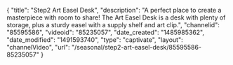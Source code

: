 {
    "title": "Step2 Art Easel Desk",
    "description": "A perfect place to create a masterpiece with room to share! The Art Easel Desk is a desk with plenty of storage, plus a sturdy easel with a supply shelf and art clip.",
    "channelid": "85595586",
    "videoid": "85235057",
    "date_created": "1485985362",
    "date_modified": "1491593740",
    "type": "captivate",
    "layout": "channelVideo",
    "url": "\/seasonal\/step2-art-easel-desk\/85595586-85235057"
}